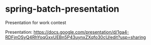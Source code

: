 # spring-batch-presentation
Presentation for work contest 

Presentation:
https://docs.google.com/presentation/d/1ga4-RDFjnOSyQ4RhYoqGxxUEBn5P43uynxZXqfo30cU/edit?usp=sharing
